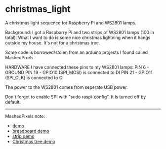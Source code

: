 # christmas_light
A christmas light sequence for Raspberry Pi and WS2801 lamps.

Background:
I got a Raspbarry Pi and two strips of WS2801 lamps (100 in total).
What I want to do is some nice christmas lightning when it hangs outside my house.  It's not for a christmas tree.

Some code is borrowed/stolen from an arduino projects I found called MashedPixels

HARDWARE
I have connected these pins to my WS2801 lamps:
PIN 6  - GROUND
PIN 19 - GPIO10 (SPI_MOSI) is connected to DI
PIN 21 - GPIO11 (SPI_CLK) is connected to CI

The power to the WS2801 comes from seperate USB power.

Don't forget to enable SPI with "sudo raspi-config".  It is turned off by default.

------------------------------
MashedPixels note:

* [demo](https://www.youtube.com/watch?v=gfSNxLwvbII)
* [breadboard demo](https://www.youtube.com/watch?v=gfSNxLwvbII)
* [strip demo](https://www.youtube.com/watch?v=dMHQV0NTcpk)
* [Christmas tree demo](https://www.youtube.com/watch?v=ITD6IiKeDy0)